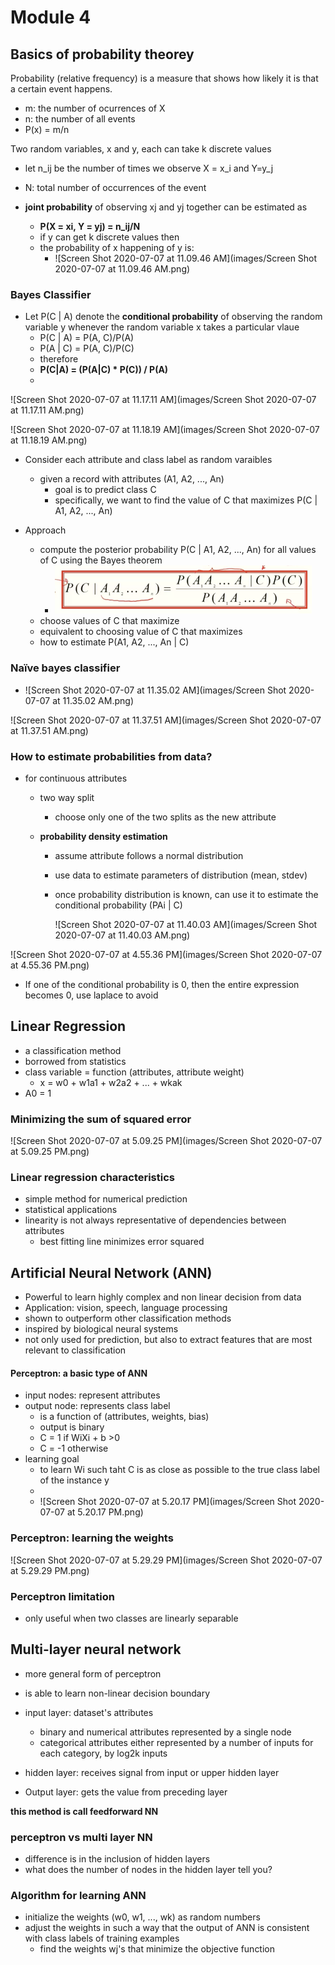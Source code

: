 # Module 4



## Basics of probability theorey



Probability (relative frequency) is a measure that shows how likely it is that a certain event happens.

- m: the number of ocurrences of X
- n: the number of all events
- P(x) = m/n

Two random variables, x and y, each can take k discrete values

- let n_ij be the number of times we observe X = x_i and Y=y_j
- N: total number of occurrences of the event

- **joint probability** of observing xj and yj together can be estimated as
  - **P(X = xi, Y = yj) = n_ij/N**
  - if y can get k discrete values then
  - the probability of x happening of y is:
    - ![Screen Shot 2020-07-07 at 11.09.46 AM](images/Screen Shot 2020-07-07 at 11.09.46 AM.png)





### Bayes Classifier

- Let P(C | A) denote the **conditional probability** of observing the random variable y whenever the random variable x takes a particular vlaue
  - P(C | A) = P(A, C)/P(A)
  - P(A | C) = P(A, C)/P(C)
  - therefore
  - **P(C|A) = (P(A|C) * P(C)) / P(A)**
  - 

![Screen Shot 2020-07-07 at 11.17.11 AM](images/Screen Shot 2020-07-07 at 11.17.11 AM.png)

![Screen Shot 2020-07-07 at 11.18.19 AM](images/Screen Shot 2020-07-07 at 11.18.19 AM.png)



- Consider each attribute and class label as random varaibles
  - given a record with attributes (A1, A2, ..., An)
    - goal is to predict class C
    - specifically, we want to find the value of C that maximizes P(C | A1, A2, ..., An)



- Approach
  - compute the posterior probability P(C | A1, A2, ..., An) for all values of C using the Bayes theorem
    - <img src="images/Screen Shot 2020-07-07 at 11.33.03 AM.png" alt="Screen Shot 2020-07-07 at 11.33.03 AM" style="zoom:50%;" />
  - choose values of C that maximize
  - equivalent to choosing value of C that maximizes
  - how to estimate P(A1, A2, ..., An | C)



### Naïve bayes classifier

- ![Screen Shot 2020-07-07 at 11.35.02 AM](images/Screen Shot 2020-07-07 at 11.35.02 AM.png)

![Screen Shot 2020-07-07 at 11.37.51 AM](images/Screen Shot 2020-07-07 at 11.37.51 AM.png)





### How to estimate probabilities from data?

- for continuous attributes

  - two way split

    - choose only one of the two splits as the new attribute

  - **probability density estimation**

    - assume attribute follows a normal distribution

    - use data to estimate parameters of distribution (mean, stdev)

    - once probability distribution is known, can use it to estimate the conditional probability (PAi | C)

      ![Screen Shot 2020-07-07 at 11.40.03 AM](images/Screen Shot 2020-07-07 at 11.40.03 AM.png)





![Screen Shot 2020-07-07 at 4.55.36 PM](images/Screen Shot 2020-07-07 at 4.55.36 PM.png)





- If one of the conditional probability is 0, then the entire expression becomes 0, use laplace to avoid











## Linear Regression



- a classification method
- borrowed from statistics
- class variable = function (attributes, attribute weight)
  - x = w0 + w1a1 + w2a2 + ... + wkak
- A0 = 1





### Minimizing the sum of squared error



![Screen Shot 2020-07-07 at 5.09.25 PM](images/Screen Shot 2020-07-07 at 5.09.25 PM.png)





### Linear regression characteristics

- simple method for numerical prediction
- statistical applications
- linearity is not always representative of dependencies between attributes
  - best fitting line minimizes error squared







## Artificial Neural Network (ANN)

- Powerful to learn highly complex and non linear decision from data
- Application: vision, speech, language processing
- shown to outperform other classification methods
- inspired by biological neural systems
- not only used for prediction, but also to extract features that are most relevant to classification



#### Perceptron: a basic type of ANN

- input nodes: represent attributes
- output node: represents class label
  - is a function of (attributes, weights, bias)
  - output is binary
  - C = 1 if WiXi + b >0
  - C = -1 otherwise
- learning goal
  - to learn Wi such taht C is as close as possible to the true class label of the instance y
  - 
  - ![Screen Shot 2020-07-07 at 5.20.17 PM](images/Screen Shot 2020-07-07 at 5.20.17 PM.png)





### Perceptron: learning the weights

![Screen Shot 2020-07-07 at 5.29.29 PM](images/Screen Shot 2020-07-07 at 5.29.29 PM.png)



### Perceptron limitation

- only useful when two classes are linearly separable







## Multi-layer neural network

- more general form of perceptron
- is able to learn non-linear decision boundary
- input layer: dataset's attributes
  - binary and numerical attributes represented by a single node
  - categorical attributes either represented by a number of inputs for each category, by log2k inputs

- hidden layer: receives signal from input or upper hidden layer
- Output layer: gets the value from preceding layer

**this method is call feedforward NN**



### perceptron vs multi layer NN

- difference is in the inclusion of hidden layers
- what does the number of nodes in the hidden layer tell you?





### Algorithm for learning ANN



- initialize the weights (w0, w1, ..., wk) as random numbers
- adjust the weights in such a way that the output of ANN is consistent with class labels of training examples
  - find the weights wj's that minimize the objective function